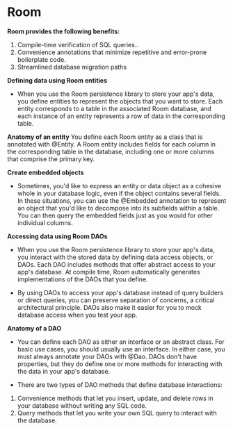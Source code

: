 #  Room

**Room provides the following benefits:**

1. Compile-time verification of SQL queries..
1. Convenience annotations that minimize repetitive and error-prone boilerplate code.
1. Streamlined database migration paths


**Defining data using Room entities**

- When you use the Room persistence library to store your app's data, you define entities to represent the objects that you want to store. Each entity corresponds to a table in the 
associated Room database, and each instance of an entity represents a row of data in the corresponding table.

**Anatomy of an entity**
You define each Room entity as a class that is annotated with @Entity. A Room entity includes fields for each column in the corresponding table in the database, including one or more columns that comprise the primary key.

**Create embedded objects**

- Sometimes, you'd like to express an entity or data object as a cohesive whole in your database logic, even if the object contains several fields. In these situations, you can use the @Embedded annotation to represent an object that you'd like to decompose into its subfields within a table. You can then query the embedded fields just as you would for other individual columns.


**Accessing data using Room DAOs**

- When you use the Room persistence library to store your app's data, you interact with the stored data by defining data access objects, or DAOs. Each DAO includes methods that offer abstract access to your app's database. At compile time, Room automatically generates implementations of the DAOs that you define.

- By using DAOs to access your app's database instead of query builders or direct queries, you can preserve separation of concerns, a critical architectural principle. DAOs also make it easier for you to mock database access when you test your app.

**Anatomy of a DAO**

- You can define each DAO as either an interface or an abstract class. For basic use cases, you should usually use an interface. In either case, you must always annotate your DAOs with @Dao. DAOs don't have properties, but they do define one or more methods for interacting with the data in your app's database.


- There are two types of DAO methods that define database interactions:

1. Convenience methods that let you insert, update, and delete rows in your database without writing any SQL code.
1. Query methods that let you write your own SQL query to interact with the database.
